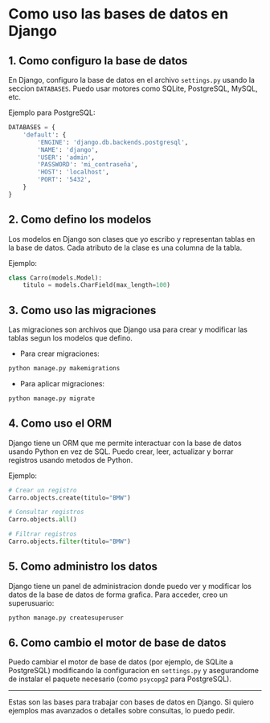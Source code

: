 # Como uso las bases de datos en Django

## 1. Como configuro la base de datos

En Django, configuro la base de datos en el archivo `settings.py` usando la seccion `DATABASES`. Puedo usar motores como SQLite, PostgreSQL, MySQL, etc.

Ejemplo para PostgreSQL:

```python
DATABASES = {
    'default': {
        'ENGINE': 'django.db.backends.postgresql',
        'NAME': 'django',
        'USER': 'admin',
        'PASSWORD': 'mi_contraseña',
        'HOST': 'localhost',
        'PORT': '5432',
    }
}
```

## 2. Como defino los modelos

Los modelos en Django son clases que yo escribo y representan tablas en la base de datos. Cada atributo de la clase es una columna de la tabla.

Ejemplo:

```python
class Carro(models.Model):
    titulo = models.CharField(max_length=100)
```

## 3. Como uso las migraciones

Las migraciones son archivos que Django usa para crear y modificar las tablas segun los modelos que defino.

- Para crear migraciones:

```zsh
python manage.py makemigrations
```

- Para aplicar migraciones:

```zsh
python manage.py migrate
```

## 4. Como uso el ORM

Django tiene un ORM que me permite interactuar con la base de datos usando Python en vez de SQL. Puedo crear, leer, actualizar y borrar registros usando metodos de Python.

Ejemplo:

```python
# Crear un registro
Carro.objects.create(titulo="BMW")

# Consultar registros
Carro.objects.all()

# Filtrar registros
Carro.objects.filter(titulo="BMW")
```

## 5. Como administro los datos

Django tiene un panel de administracion donde puedo ver y modificar los datos de la base de datos de forma grafica. Para acceder, creo un superusuario:

```zsh
python manage.py createsuperuser
```

## 6. Como cambio el motor de base de datos

Puedo cambiar el motor de base de datos (por ejemplo, de SQLite a PostgreSQL) modificando la configuracion en `settings.py` y asegurandome de instalar el paquete necesario (como `psycopg2` para PostgreSQL).

---

Estas son las bases para trabajar con bases de datos en Django. Si quiero ejemplos mas avanzados o detalles sobre consultas, lo puedo pedir.

